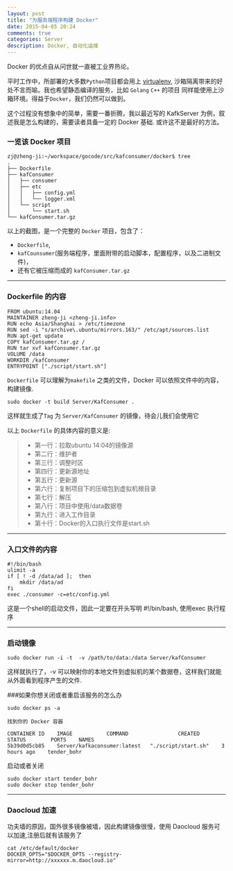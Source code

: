 ```yaml
---
layout: post
title: "为服务端程序构建 Docker"
date: 2015-04-05 20:24
comments: true
categories: Server
description: Docker, 自动化运维
---
```


Docker 的优点自从问世就一直被工业界热论。

平时工作中，所部署的大多数`Python`项目都会用上 [virtualenv](http://wiki.zheng-ji.info/Python/virtualenv-py.html), 
沙箱隔离带来的好处不言而喻。我也希望静态编译的服务，比如 `Golang` `C++` 的项目
同样能使用上沙箱环境。得益于`Docker`，我们仍然可以做到。


这个过程没有想象中的简单，需要一番折腾，我以最近写的 KafkServer 为例，叙述我是怎么构建的，需要读者具备一定的 Docker 基础. 或许这不是最好的方法。


### 一览该 Docker 项目

```
zj@zheng-ji:~/workspace/gocode/src/kafconsumer/docker$ tree
.
├── Dockerfile
├── kafConsumer
│   ├── consumer
│   ├── etc
│   │   ├── config.yml
│   │   └── logger.xml
│   └── script
│       └── start.sh
└── kafConsumer.tar.gz
```

以上的截图，是一个完整的 `Docker` 项目，包含了：

* `Dockerfile`,
* `kafCounsumer`(服务端程序，里面附带的启动脚本，配置程序，以及二进制文件)，
* 还有它被压缩而成的 `kafConsumer.tar.gz`

---

### Dockerfile 的内容


```
FROM ubuntu:14.04                                                         
MAINTAINER zheng-ji <zheng-ji.info>                                     
RUN echo Asia/Shanghai > /etc/timezone                   
RUN sed -i "s/archive\.ubuntu/mirrors.163/" /etc/apt/sources.list          
RUN apt-get update                                                         
COPY kafConsumer.tar.gz /                                                  
RUN tar xvf kafConsumer.tar.gz                                         
VOLUME /data                   
WORKDIR /kafConsumer                                                   
ENTRYPOINT ["./script/start.sh"]
```

`Dockerfile` 可以理解为`makefile` 之类的文件，Docker 可以依照文件中的内容，构建镜像.

```
sudo docker -t build Server/KafConsumer .
```

这样就生成了`Tag` 为 `Server/KafConsumer` 的镜像，待会儿我们会使用它


以上 `Dockerfile` 的具体内容的意义是:

>
>* 第一行：拉取ubuntu 14:04的镜像源
>* 第二行：维护者
>* 第三行：调整时区
>* 第四行：更新源地址
>* 第五行：更新源
>* 第六行：复制项目下的压缩包到虚拟机根目录
>* 第七行：解压
>* 第八行：项目中使用/data数据卷
>* 第九行：进入工作目录
>* 第十行：Docker的入口执行文件是start.sh

---


### 入口文件的内容

```
#!/bin/bash
ulimit -a
if [ ! -d /data/ad ];  then
    mkdir /data/ad
fi
exec ./consumer -c=etc/config.yml
```

这是一个shell的启动文件，因此一定要在开头写明 #!/bin/bash, 使用exec 执行程序


---

### 启动镜像

```
sudo docker run -i -t  -v /path/to/data:/data Server/kafConsumer
```
这样就执行了，-v 可以映射你的本地文件到虚拟机的某个数据卷，这样我们就能从外面看到程序产生的文件.

###如果你想关闭或者重启该服务的怎么办

```
sudo docker ps -a

找到你的 Docker 容器

CONTAINER ID    IMAGE           COMMAND                CREATED        STATUS        PORTS    NAMES
5b39d0d5cb85    Server/kafkaconsumer:latest   "./script/start.sh"    3 hours ago    tender_bohr 
```

启动或者关闭

```
sudo docker start tender_bohr
sudo docker stop tender_bohr
```

---

### Daocloud  加速

功夫墙的原因，国外很多镜像被墙，因此构建镜像很慢，使用 Daocloud 服务可以加速,注册后就有该服务了

```
cat /etc/default/docker
DOCKER_OPTS="$DOCKER_OPTS --registry-mirror=http://xxxxxx.m.daocloud.io"
```
